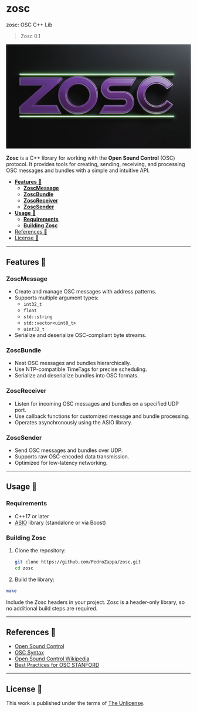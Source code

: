 # zosc
zosc: OSC C++ Lib
> Zosc 0.1  

![ZOSC Logo](./img/zosc_logo.png) 


**Zosc** is a C++ library for working with the **Open Sound Control** (OSC) protocol. It provides tools for creating, sending, receiving, and processing OSC messages and bundles with a simple and intuitive API.
<!-- mtoc-start -->

* [**Features** 🚀](#features-)
  * [**ZoscMessage**  ](#zoscmessage--)
  * [**ZoscBundle**  ](#zoscbundle--)
  * [**ZoscReceiver**  ](#zoscreceiver--)
  * [**ZoscSender**  ](#zoscsender--)
* [**Usage** 🔧 ](#usage--)
  * [**Requirements**  ](#requirements--)
  * [**Building Zosc**  ](#building-zosc--)
* [References 📖](#references-)
* [License 🔏](#license-)

<!-- mtoc-end -->
---

## **Features** 🚀

### **ZoscMessage**  
- Create and manage OSC messages with address patterns.  
- Supports multiple argument types:  
  - `int32_t`  
  - `float`  
  - `std::string`  
  - `std::vector<uint8_t>`  
  - `uint32_t`  
- Serialize and deserialize OSC-compliant byte streams.  

### **ZoscBundle**  
- Nest OSC messages and bundles hierarchically.  
- Use NTP-compatible TimeTags for precise scheduling.  
- Serialize and deserialize bundles into OSC formats.  

### **ZoscReceiver**  
- Listen for incoming OSC messages and bundles on a specified UDP port.  
- Use callback functions for customized message and bundle processing.  
- Operates asynchronously using the ASIO library.  

### **ZoscSender**  
- Send OSC messages and bundles over UDP.  
- Supports raw OSC-encoded data transmission.  
- Optimized for low-latency networking.  

---

## **Usage** 🔧 

### **Requirements**  
- C++17 or later  
- [ASIO](https://think-async.com/) library (standalone or via Boost)  

### **Building Zosc**  
1. Clone the repository:  
   ```bash
   git clone https://github.com/PedroZappa/zosc.git
   cd zosc
   ```
2. Build the library:
```bash
make
```
Include the Zosc headers in your project. Zosc is a header-only library, so no additional build steps are required.

---

## References 📖

- [Open Sound Control](https://opensoundcontrol.org/)
- [OSC Syntax](https://opensoundcontrol.stanford.edu/spec-1_0.html#introduction)
- [Open Sound Control Wikipedia](https://en.wikipedia.org/wiki/Open_Sound_Control)
- [Best Practices for OSC STANFORD](https://opensoundcontrol.stanford.edu/files/osc-best-practices-final.pdf)

___

## License 🔏

This work is published under the terms of <a href="https://github.com/PedroZappa/zosc/blob/main/LICENSE">The Unlicense</a>.
